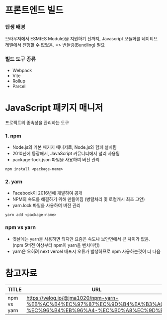 # 프론트엔드 빌드

### 탄생 배경
브라우저에서 ESM(ES Module)을 지원하기 전까지, Javascript 모듈화를 네이티브 레벨에서 진행할 수 없었음. => 번들링(Bundling) 필요

### 빌드 도구 종류
- Webpack
- Vite
- Rollup
- Parcel

# JavaScript 패키지 매니저
프로젝트의 종속성을 관리하는 도구

### 1. npm
- Node.js의 기본 패키지 매니저로, Node.js와 함께 설치됨
- 2010년에 등장해서, JavaScript 커뮤니티에서 널리 사용됨
- package-lock.json 파일을 사용하여 버전 관리

```
npm install <package-name>
```

### 2. yarn 
- Facebook이 2016년에 개발하여 공개
- NPM의 속도를 해결하기 위해 만들어짐 (병렬처리 및 로컬캐시 최초 고안)
- yarn.lock 파일을 사용하여 버전 관리

```
yarn add <package-name>
```

### npm vs yarn
- 옛날에는 yarn을 사용하면 되지만 요즘은 속도나 보안면에서 큰 차이가 없음. (npm 5버전 이상부터 npm이 yarn을 벤치마킹)
- yarn은 오히려 next vercel 배포시 오류가 발생하므로 npm 사용하는것이 더 나음


# 참고자료
| TITLE | URL |
|---|---|
| npm vs yarn | https://velog.io/@jma1020/npm-yarn-%EB%AC%B4%EC%97%87%EC%9D%B4%EA%B3%A0-%EC%96%B4%EB%96%A4-%EC%B0%A8%EC%9D%B4 |